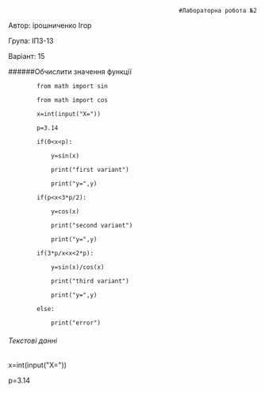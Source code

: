                                                     #Лабораторна робота №2
Автор: ірошниченко Ігор

Група: ІПЗ-13

Варіант: 15

######Обчислити значення функції 

            from math import sin

            from math import cos

            x=int(input("X="))

            p=3.14

            if(0<x<p):

                y=sin(x)

                print("first variant")

                print("y=",y)

            if(p<x<3*p/2):

                y=cos(x)

                print("second variant")

                print("y=",y)

            if(3*p/x<x<2*p):

                y=sin(x)/cos(x)

                print("third variant")

                print("y=",y)

            else:

                print("error")
                
                
                
###### Текстові данні

x=int(input("X="))

p=3.14

 
